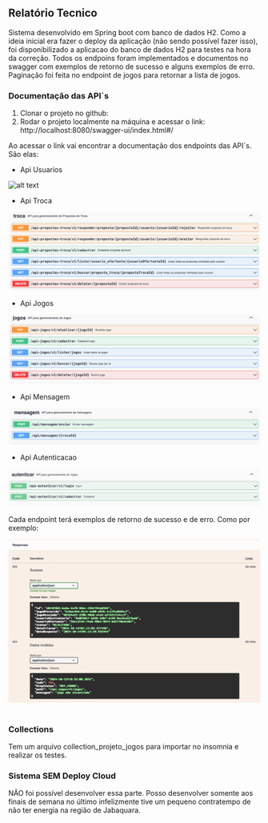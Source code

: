 ## Relatório Tecnico

Sistema desenvolvido em Spring boot com banco de dados H2. Como a ideia inicial era fazer o deploy da aplicação (não sendo possível fazer isso), foi disponibilizado a aplicacao do banco de dados H2 para testes na hora da correção. Todos os endpoins foram implementados e documentos no swagger com exemplos de retorno de sucesso e alguns exemplos de erro. Paginação foi feita no endpoint de jogos para retornar a lista de jogos. 

### Documentação das API`s

1. Clonar o projeto no github: </br>
2. Rodar o projeto localmente na máquina e acessar o link: http://localhost:8080/swagger-ui/index.html#/

Ao acessar o link vai encontrar a documentação dos endpoints das API`s. São elas:

- Api Usuarios

![alt text](<Captura de Tela 2024-10-15 às 23.10.49.png>)

- Api Troca

![alt text](image-1.png)

- Api Jogos

![alt text](image-2.png)

- Api Mensagem

![alt text](image.png)

- Api Autenticacao

![alt text](image-4.png)
</br>

Cada endpoint terá exemplos de retorno de sucesso e de erro. Como por exemplo:

![alt text](image-3.png)
</br></br>


### Collections
Tem um arquivo collection_projeto_jogos para importar no insomnia e realizar os testes. 

### Sistema SEM Deploy Cloud

NÃO foi possível desenvolver essa parte. Posso desenvolver somente aos finais de semana no último infelizmente tive um pequeno contratempo de não ter energia na região de Jabaquara. 